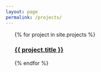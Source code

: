 ```yaml
---
layout: page
permalink: /projects/
---
```


<ul>
  {% for project in site.projects %}
    <h3>
      <a href="{{ project.url }}">{{ project.title }}</a>
    </h3>
  {% endfor %}
</ul>

